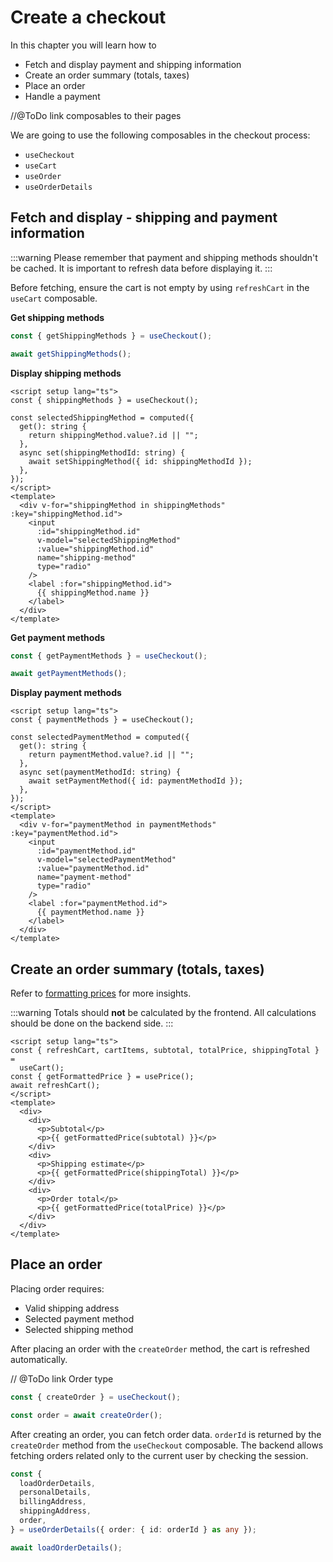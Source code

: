 # Create a checkout

In this chapter you will learn how to

- Fetch and display payment and shipping information
- Create an order summary (totals, taxes)
- Place an order
- Handle a payment

//@ToDo link composables to their pages

We are going to use the following composables in the checkout process:

- `useCheckout`
- `useCart`
- `useOrder`
- `useOrderDetails`

## Fetch and display - shipping and payment information

:::warning
Please remember that payment and shipping methods shouldn't be cached.
It is important to refresh data before displaying it.
:::

Before fetching, ensure the cart is not empty by using `refreshCart` in the `useCart` composable.

**Get shipping methods**

```ts
const { getShippingMethods } = useCheckout();

await getShippingMethods();
```

**Display shipping methods**

```vue
<script setup lang="ts">
const { shippingMethods } = useCheckout();

const selectedShippingMethod = computed({
  get(): string {
    return shippingMethod.value?.id || "";
  },
  async set(shippingMethodId: string) {
    await setShippingMethod({ id: shippingMethodId });
  },
});
</script>
<template>
  <div v-for="shippingMethod in shippingMethods" :key="shippingMethod.id">
    <input
      :id="shippingMethod.id"
      v-model="selectedShippingMethod"
      :value="shippingMethod.id"
      name="shipping-method"
      type="radio"
    />
    <label :for="shippingMethod.id">
      {{ shippingMethod.name }}
    </label>
  </div>
</template>
```

**Get payment methods**

```ts
const { getPaymentMethods } = useCheckout();

await getPaymentMethods();
```

**Display payment methods**

```vue
<script setup lang="ts">
const { paymentMethods } = useCheckout();

const selectedPaymentMethod = computed({
  get(): string {
    return paymentMethod.value?.id || "";
  },
  async set(paymentMethodId: string) {
    await setPaymentMethod({ id: paymentMethodId });
  },
});
</script>
<template>
  <div v-for="paymentMethod in paymentMethods" :key="paymentMethod.id">
    <input
      :id="paymentMethod.id"
      v-model="selectedPaymentMethod"
      :value="paymentMethod.id"
      name="payment-method"
      type="radio"
    />
    <label :for="paymentMethod.id">
      {{ paymentMethod.name }}
    </label>
  </div>
</template>
```

## Create an order summary (totals, taxes)

Refer to [formatting prices](price.md) for more insights.

:::warning
Totals should **not** be calculated by the frontend. All calculations should be done on the backend side.
:::

```vue
<script setup lang="ts">
const { refreshCart, cartItems, subtotal, totalPrice, shippingTotal } =
  useCart();
const { getFormattedPrice } = usePrice();
await refreshCart();
</script>
<template>
  <div>
    <div>
      <p>Subtotal</p>
      <p>{{ getFormattedPrice(subtotal) }}</p>
    </div>
    <div>
      <p>Shipping estimate</p>
      <p>{{ getFormattedPrice(shippingTotal) }}</p>
    </div>
    <div>
      <p>Order total</p>
      <p>{{ getFormattedPrice(totalPrice) }}</p>
    </div>
  </div>
</template>
```

## Place an order

Placing order requires:

- Valid shipping address
- Selected payment method
- Selected shipping method

After placing an order with the `createOrder` method, the cart is refreshed automatically.

// @ToDo link Order type

```ts
const { createOrder } = useCheckout();

const order = await createOrder();
```

After creating an order, you can fetch order data. `orderId` is returned by the `createOrder` method from the `useCheckout` composable.
The backend allows fetching orders related only to the current user by checking the session.

```ts
const {
  loadOrderDetails,
  personalDetails,
  billingAddress,
  shippingAddress,
  order,
} = useOrderDetails({ order: { id: orderId } as any });

await loadOrderDetails();
```
